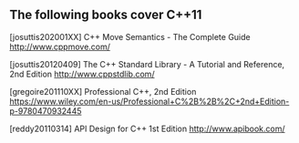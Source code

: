 The following books cover C++11
-------------------------------

[josuttis202001XX] C++ Move Semantics - The Complete Guide
  http://www.cppmove.com/

[josuttis20120409] The C++ Standard Library - A Tutorial and Reference, 2nd Edition
  http://www.cppstdlib.com/

[gregoire201110XX] Professional C++, 2nd Edition
  https://www.wiley.com/en-us/Professional+C%2B%2B%2C+2nd+Edition-p-9780470932445

[reddy20110314] API Design for C++ 1st Edition
  http://www.apibook.com/
